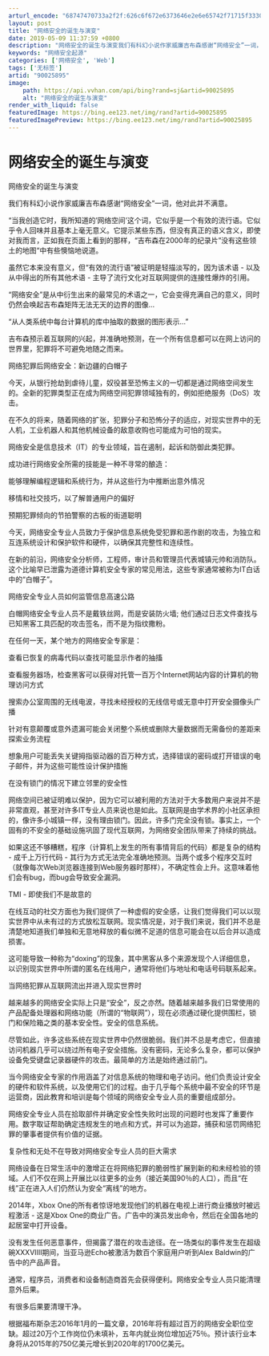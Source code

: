 ```yaml
---
arturl_encode: "68747470733a2f2f:626c6f672e6373646e2e6e65742f71715f3330363833333933:2f61727469636c652f64657461696c732f3930303235383935"
layout: post
title: "网络安全的诞生与演变"
date: 2019-05-09 11:37:59 +0800
description: "网络安全的诞生与演变我们有科幻小说作家威廉吉布森感谢“网络安全”一词，他对此并不满意。“当我创造它时"
keywords: "网络安全起源"
categories: ['网络安全', 'Web']
tags: ['无标签']
artid: "90025895"
image:
    path: https://api.vvhan.com/api/bing?rand=sj&artid=90025895
    alt: "网络安全的诞生与演变"
render_with_liquid: false
featuredImage: https://bing.ee123.net/img/rand?artid=90025895
featuredImagePreview: https://bing.ee123.net/img/rand?artid=90025895
---
```


# 网络安全的诞生与演变

网络安全的诞生与演变
  
我们有科幻小说作家威廉吉布森感谢“网络安全”一词，他对此并不满意。

“当我创造它时，我所知道的’网络空间’这个词，它似乎是一个有效的流行语。它似乎令人回味并且基本上毫无意义。它提示某些东西，但没有真正的语义含义，即使对我而言，正如我在页面上看到的那样，“吉布森在2000年的纪录片”没有这些领土的地图“中有些懊恼地说道。

虽然它本来没有意义，但“有效的流行语”被证明是轻描淡写的，因为该术语 - 以及从中得出的所有其他术语 - 主导了流行文化对互联网提供的连接性爆炸的引用。

“网络安全”是从中衍生出来的最常见的术语之一，它会变得充满自己的意义，同时仍然会唤起吉布森矩阵无法无天的边界的图像…

“从人类系统中每台计算机的库中抽取的数据的图形表示…”

吉布森预示着互联网的兴起，并准确地预测，在一个所有信息都可以在网上访问的世界里，犯罪将不可避免地随之而来。

网络犯罪后网络安全：新边疆的白帽子
  
今天，从银行抢劫到虐待儿童，奴役甚至恐怖主义的一切都是通过网络空间发生的。全新的犯罪类型正在成为网络空间犯罪领域独有的，例如拒绝服务（DoS）攻击。

在不久的将来，随着网络的扩张，犯罪分子和恐怖分子的适应，对现实世界中的无人机，工业机器人和其他机械设备的敌意收购也可能成为可怕的现实。

网络安全是信息技术（IT）的专业领域，旨在遏制，起诉和防御此类犯罪。

成功进行网络安全所需的技能是一种不寻常的酿造：

能够理解编程逻辑和系统行为，并从这些行为中推断出意外情况
  
移情和社交技巧，以了解普通用户的偏好
  
预期犯罪倾向的节拍警察的古板的街道聪明
  
今天，网络安全专业人员致力于保护信息系统免受犯罪和恶作剧的攻击，为独立和互连系统设计和保护软件和硬件，以确保其完整性和连续性。

在新的前沿，网络安全分析师，工程师，审计员和管理员代表城镇元帅和消防队。这个比喻早已泄露为道德计算机安全专家的常见用法，这些专家通常被称为IT白话中的“白帽子”。

网络安全专业人员如何监管信息高速公路
  
白帽网络安全专业人员不是戴铁丝网，而是安装防火墙; 他们通过日志文件查找与已知黑客工具匹配的攻击签名，而不是为指纹撒粉。

在任何一天，某个地方的网络安全专家是：

查看已恢复的病毒代码以查找可能显示作者的抽搐
  
查看服务器场，检查黑客可以获得对托管一百万个Internet网站内容的计算机的物理访问方式
  
搜索办公室周围的无线电波，寻找未经授权的无线信号或无意中打开安全摄像头广播
  
针对有意颠覆或意外遗漏可能会关闭整个系统或删除大量数据而无需备份的差距来探索业务流程
  
想象用户可能丢失关键拇指驱动器的百万种方式，选择错误的密码或打开错误的电子邮件，并为这些可能性设计保护措施
  
在没有锁门的情况下建立邻里的安全性
  
网络空间已被证明难以保护，因为它可以被利用的方法对于大多数用户来说并不是非常直观，甚至对许多IT专业人员来说也是如此。互联网是由学术界的小社区承担的，像许多小城镇一样，没有理由锁门。因此，许多门完全没有锁。事实上，一个固有的不安全的基础设施巩固了现代互联网，为网络安全团队带来了持续的挑战。

如果这还不够糟糕，程序（计算机上发生的所有事情背后的代码）都是复杂的结构 - 成千上万行代码 - 其行为方式无法完全准确地预测。当两个或多个程序交互时（就像每次Web浏览器连接到Web服务器时那样），不确定性会上升。这意味着他们会有bug，而bug会导致安全漏洞。

TMI - 即使我们不是故意的

在线互动的社交方面也为我们提供了一种虚假的安全感，让我们觉得我们可以以现实世界中从未有过的方式放松互联网。现实情况是，对于我们来说，我们并不总是清楚地知道我们单独和无意地释放的看似微不足道的信息可能会在以后合并以造成损害。

这可能导致一种称为“doxing”的现象，其中黑客从多个来源发现个人详细信息，以识别现实世界中所谓的匿名在线用户，通常将他们与地址和电话号码联系起来。

当网络犯罪从互联网流出并进入现实世界时
  
越来越多的网络安全实际上只是“安全”，反之亦然。随着越来越多我们日常使用的产品配备处理器和网络功能（所谓的“物联网”），现在必须通过硬化提供围栏，锁门和保险箱之类的基本安全性。安全的信息系统。

尽管如此，许多这些系统在现实世界中仍然很脆弱。我们并不总是考虑它，但直接访问机器几乎可以绕过所有电子安全措施。没有密码，无论多么复杂，都可以保护设备免受键盘记录器硬件的攻击。最简单的方法是始终通过前门。

当今网络安全专家的作用涵盖了对信息系统的物理和电子访问。他们负责设计安全的硬件和软件系统，以及使用它们的过程。由于几乎每个系统中最不安全的环节是运营商，因此教育和培训是每个领域的网络安全专业人员的重要组成部分。

网络安全专业人员在拾取部件并确定安全性失败时出现的问题时也发挥了重要作用。数字取证帮助确定违规发生的地点和方式，并可以为追踪，捕获和惩罚网络犯罪的肇事者提供有价值的证据。

复杂性和无处不在导致对网络安全专业人员的巨大需求
  
网络设备在日常生活中的激增正在将网络犯罪的脆弱性扩展到新的和未经检验的领域。人们不仅在网上开展比以往更多的业务（接近美国90％的人口），而且“在线”正在进入人们仍然认为安全“离线”的地方。

2014年，Xbox One的所有者惊讶地发现他们的机器在电视上进行商业播放时被远程激活 - 这是Xbox One的商业广告。广告中的演员发出命令，然后在全国各地的起居室中打开设备。

没有发生任何恶意事件，但揭露了潜在的攻击途径。在一场类似的事件发生在超级碗XXXVIIII期间，当亚马逊Echo被激活为数百个家庭用户听到Alex Baldwin的广告中的产品声音。

通常，程序员，消费者和设备制造商首先会获得便利。网络安全专业人员只能清理意外后果。

有很多后果要清理干净。

根据福布斯杂志2016年1月的一篇文章，2016年将有超过百万的网络安全职位空缺。超过20万个工作岗位仍未填补，五年内就业岗位增加近75％。预计该行业本身将从2015年的750亿美元增长到2020年的1700亿美元。